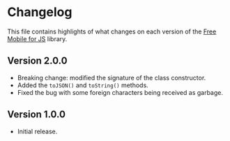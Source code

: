 # Changelog
This file contains highlights of what changes on each version of the [Free Mobile for JS](https://github.com/cedx/free-mobile.js) library.

## Version 2.0.0
- Breaking change: modified the signature of the class constructor.
- Added the `toJSON()` and `toString()` methods.
- Fixed the bug with some foreign characters being received as garbage.

## Version 1.0.0
- Initial release.
